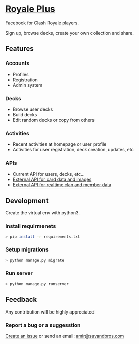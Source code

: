 # [Royale Plus](http://royplus.herokuapp.com)

Facebook for Clash Royale players.

Sign up, browse decks, create your own collection and share.

## Features

### Accounts

- Profiles
- Registration
- Admin system

### Decks

- Browse user decks
- Build decks
- Edit random decks or copy from others

### Activities

- Recent activities at homepage or user profile
- Activities for user registration, deck creation, updates, etc

### APIs

- Current API for users, decks, etc...
- [External API for card data and images](https://github.com/martincarrera/clash-royale-api)
- [External API for realtime clan and member data](https://github.com/cr-api/cr-api)

## Development

Create the virtual env with python3.

### Install requirmenets

```bash
> pip install -r requirements.txt
```

### Setup migrations

```bash
> python manage.py migrate
```

### Run server

```bash
> python manage.py runserver
```

## Feedback

Any contribution will be highly appreciated

### Report a bug or a suggesstion

[Create an issue](https://github.com/AmirSavnad/royale-plus/issues) or send an email: amir@savandbros.com
